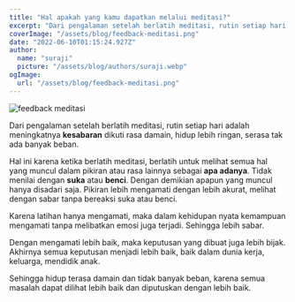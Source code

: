 ```yaml
---
title: "Hal apakah yang kamu dapatkan melalui meditasi?"
excerpt: "Dari pengalaman setelah berlatih meditasi, rutin setiap hari adalah meningkatnya kesabaran diikuti rasa damai, hidup lebih ringan, serasa tak ada beban banyak."
coverImage: "/assets/blog/feedback-meditasi.png"
date: "2022-06-10T01:15:24.927Z"
author:
  name: "suraji"
  picture: "/assets/blog/authors/suraji.webp"
ogImage:
  url: "/assets/blog/feedback-meditasi.png"
---
```


![feedback meditasi](/assets/blog/feedback-meditasi.png)

Dari pengalaman setelah  berlatih meditasi, rutin setiap hari adalah meningkatnya **kesabaran** dikuti rasa damain, hidup lebih ringan, serasa tak ada banyak beban.

Hal ini karena ketika berlatih meditasi, berlatih untuk melihat semua hal yang muncul dalam pikiran atau rasa lainnya sebagai **apa adanya**. Tidak menilai dengan **suka** atau **benci**. Dengan demikian apapun yang muncul hanya disadari saja. Pikiran lebih mengamati dengan lebih akurat, melihat dengan sabar tanpa bereaksi suka atau benci.

Karena latihan hanya mengamati, maka dalam kehidupan nyata kemampuan mengamati tanpa melibatkan emosi juga terjadi. Sehingga lebih sabar.

Dengan mengamati lebih baik, maka keputusan yang dibuat juga lebih bijak. Akhirnya semua keputusan menjadi lebih baik, baik dalam dunia kerja, keluarga, mendidik anak.

Sehingga hidup terasa damain dan tidak banyak beban, karena semua masalah dapat dilihat lebih baik dan diputuskan dengan lebih baik.